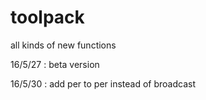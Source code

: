 # toolpack
all kinds of new functions

16/5/27 : beta version

16/5/30 : add per to per instead of broadcast
